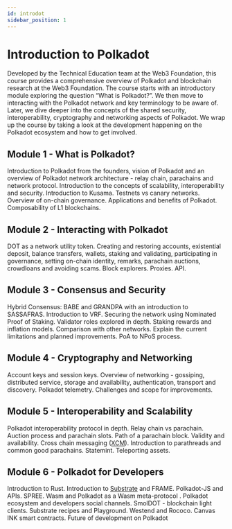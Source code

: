 ```yaml
---
id: introdot
sidebar_position: 1
---
```


# Introduction to Polkadot

Developed by the Technical Education team at the Web3 Foundation, this course provides a comprehensive overview of Polkadot and blockchain research at the Web3 Foundation. The course starts with an introductory module exploring the question “What is Polkadot?”. We then move to interacting with the Polkadot network and key terminology to be aware of. Later, we dive deeper into the concepts of the shared security, interoperability, cryptography and networking aspects of Polkadot. We wrap up the course by taking a look at the development happening on the Polkadot ecosystem and how to get involved.

## Module 1 - What is Polkadot?

Introduction to Polkadot from the founders, vision of Polkadot and an overview of Polkadot network architecture - relay chain, parachains and network protocol. Introduction to the concepts of scalability, interoperability and security. Introduction to Kusama. Testnets vs canary networks. Overview of on-chain governance. Applications and benefits of Polkadot. Composability of L1 blockchains.



## Module 2 - Interacting with Polkadot

DOT as a network utility token. Creating and restoring accounts, existential deposit, balance transfers, wallets, staking and validating, participating in governance, setting on-chain identity, remarks, parachain auctions, crowdloans and avoiding scams. Block explorers. Proxies. API.



## Module 3 - Consensus and Security

Hybrid Consensus: BABE and GRANDPA with an introduction to SASSAFRAS. Introduction to VRF. Securing the network using Nominated Proof of Staking. Validator roles explored in depth. Staking rewards and inflation models. Comparison with other networks. Explain the current limitations and planned improvements. PoA to NPoS process.


## Module 4 - Cryptography and Networking

Account keys and session keys. Overview of networking - gossiping, distributed service, storage and availability, authentication, transport and discovery. Polkadot telemetry. Challenges and scope for improvements.


## Module 5 - Interoperability and Scalability

Polkadot interoperability protocol in depth. Relay chain vs parachain. Auction process and parachain slots. Path of a parachain block. Validity and availability. Cross chain messaging ([XCM](./terms/xcm)). Introduction to parathreads and common good parachains. Statemint. Teleporting assets.


## Module 6 - Polkadot for Developers

Introduction to Rust. Introduction to [Substrate](./terms/substrate) and FRAME. Polkadot-JS and APIs. SPREE. Wasm and Polkadot as a Wasm meta-protocol . Polkadot ecosystem and developers social channels. SmolDOT - blockchain light clients. Substrate recipes and Playground. Westend and Rococo. Canvas INK smart contracts. Future of development on Polkadot
